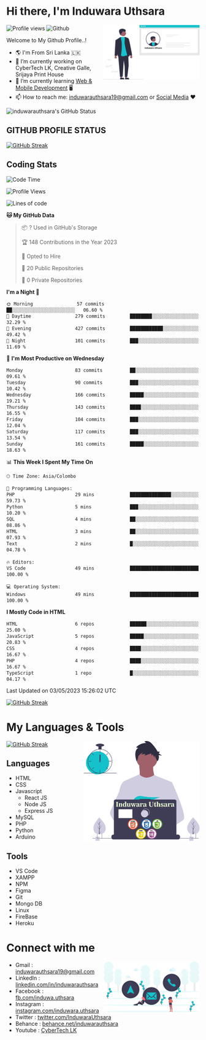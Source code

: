 # Hi there, I'm Induwara Uthsara
![Profile views](https://gpvc.arturio.dev/induwarauthsara)
![Github](https://img.shields.io/github/followers/induwarauthsara?label=Follow&style=social)
<img width="50%" align="right" alt="Induwara Uthsara's Profile" src="https://github.com/induwarauthsara/induwarauthsara/blob/main/images/profileInduwaraUthsara.svg" />

Welcome to My Github Profile..! 


- :earth_americas:	I'm From Sri Lanka :sri_lanka:
- 🔭 I’m currently working on CyberTech LK, Creative Galle, Srijaya Print House 
- 🌱 I’m currently learning [Web & Mobile Development](https://github.com/induwarauthsara/induwarauthsara/blob/main/README.md#my-languages--tools) :desktop_computer:
- 📫 How to reach me: [induwarauthsara19@gmail.com](mailto:induwarauthsara19@gmail.com) or [Social Media](https://github.com/induwarauthsara/induwarauthsara/blob/main/README.md#connect-with-me) :hearts:	

![induwarauthsara's GitHub Status](https://github-readme-stats.vercel.app/api?username=induwarauthsara&show_icons=true&theme=radical)


## GITHUB PROFILE STATUS
[![GitHub Streak](https://github-readme-streak-stats.herokuapp.com/?user=induwarauthsara&theme=dracula)](https://github.com/induwarauthsara)

## Coding Stats
<!--START_SECTION:waka-->
![Code Time](http://img.shields.io/badge/Code%20Time-112%20hrs%2023%20mins-blue)

![Profile Views](http://img.shields.io/badge/Profile%20Views-1-blue)

![Lines of code](https://img.shields.io/badge/From%20Hello%20World%20I%27ve%20Written-989.5%20thousand%20lines%20of%20code-blue)

**🐱 My GitHub Data** 

> 📦 ? Used in GitHub's Storage 
 > 
> 🏆 148 Contributions in the Year 2023
 > 
> 💼 Opted to Hire
 > 
> 📜 20 Public Repositories 
 > 
> 🔑 0 Private Repositories 
 > 
**I'm a Night 🦉** 

```text
🌞 Morning                57 commits          ██░░░░░░░░░░░░░░░░░░░░░░░   06.60 % 
🌆 Daytime                279 commits         ████████░░░░░░░░░░░░░░░░░   32.29 % 
🌃 Evening                427 commits         ████████████░░░░░░░░░░░░░   49.42 % 
🌙 Night                  101 commits         ███░░░░░░░░░░░░░░░░░░░░░░   11.69 % 
```
📅 **I'm Most Productive on Wednesday** 

```text
Monday                   83 commits          ██░░░░░░░░░░░░░░░░░░░░░░░   09.61 % 
Tuesday                  90 commits          ███░░░░░░░░░░░░░░░░░░░░░░   10.42 % 
Wednesday                166 commits         █████░░░░░░░░░░░░░░░░░░░░   19.21 % 
Thursday                 143 commits         ████░░░░░░░░░░░░░░░░░░░░░   16.55 % 
Friday                   104 commits         ███░░░░░░░░░░░░░░░░░░░░░░   12.04 % 
Saturday                 117 commits         ███░░░░░░░░░░░░░░░░░░░░░░   13.54 % 
Sunday                   161 commits         █████░░░░░░░░░░░░░░░░░░░░   18.63 % 
```


📊 **This Week I Spent My Time On** 

```text
🕑︎ Time Zone: Asia/Colombo

💬 Programming Languages: 
PHP                      29 mins             ███████████████░░░░░░░░░░   59.73 % 
Python                   5 mins              ███░░░░░░░░░░░░░░░░░░░░░░   10.20 % 
SQL                      4 mins              ██░░░░░░░░░░░░░░░░░░░░░░░   08.86 % 
HTML                     3 mins              ██░░░░░░░░░░░░░░░░░░░░░░░   07.93 % 
Text                     2 mins              █░░░░░░░░░░░░░░░░░░░░░░░░   04.78 % 

🔥 Editors: 
VS Code                  49 mins             █████████████████████████   100.00 % 

💻 Operating System: 
Windows                  49 mins             █████████████████████████   100.00 % 
```

**I Mostly Code in HTML** 

```text
HTML                     6 repos             ██████░░░░░░░░░░░░░░░░░░░   25.00 % 
JavaScript               5 repos             █████░░░░░░░░░░░░░░░░░░░░   20.83 % 
CSS                      4 repos             ████░░░░░░░░░░░░░░░░░░░░░   16.67 % 
PHP                      4 repos             ████░░░░░░░░░░░░░░░░░░░░░   16.67 % 
TypeScript               1 repo              █░░░░░░░░░░░░░░░░░░░░░░░░   04.17 % 
```




 Last Updated on 03/05/2023 15:26:02 UTC
<!--END_SECTION:waka-->
          

[![GitHub Streak](https://github-profile-trophy.vercel.app/?username=induwarauthsara&theme=juicyfresh)](https://github.com/induwarauthsara)


# My Languages & Tools
[![GitHub Streak](https://github-readme-stats.vercel.app/api/top-langs/?username=induwarauthsara)](https://github.com/induwarauthsara)
<img width="60%" align="right" alt="Induwara Uthsara's Programmer" src="https://github.com/induwarauthsara/induwarauthsara/blob/main/images/programmingInduwaraUthsara.svg" />

## Languages
* HTML
* CSS
* Javascript
  * React JS
  * Node JS
  * Express JS
* MySQL
* PHP
* Python
* Arduino

## Tools
* VS Code
* XAMPP
* NPM
* Figma
* Git
* Mongo DB
* Linux
* FireBase
* Heroku

# Connect with me
<img width="50%" align="right" alt="Induwara Uthsara's Contact Informations" src="https://github.com/induwarauthsara/induwarauthsara/blob/main/images/contactInduwaraUthsara.svg" />

- Gmail    : [induwarauthsara19@gmail.com](mailto:induwarauthsara19@gmail.com)
- LinkedIn : [linkedin.com/in/induwarauthsara](https://www.linkedin.com/in/induwarauthsara)
- Facebook : [fb.com/induwa.uthsara](https://web.facebook.com/induwa.uthsara/)
- Instagram : [instagram.com/induwara.uthsara](https://www.instagram.com/induwara.uthsara)
- Twitter : [twitter.com/InduwaraUthsara](https://twitter.com/InduwaraUthsara)
- Behance : [behance.net/induwarauthsara](https://www.behance.net/induwarauthsara)
- Youtube : [CyberTech LK](https://www.youtube.com/channel/UCWdK_TF8t8UA2uOmawuTKRg)
